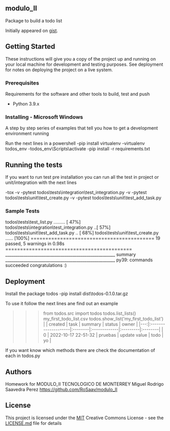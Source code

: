 ## modulo_II

Package to build a todo list

Initially appeared on
[gist](https://github.com/RoSaav/modulo_II).

## Getting Started

These instructions will give you a copy of the project up and running on
your local machine for development and testing purposes. See deployment
for notes on deploying the project on a live system.

### Prerequisites

Requirements for the software and other tools to build, test and push 
- Python 3.9.x

### Installing - Microsoft Windows

A step by step series of examples that tell you how to get a development
environment running

Run the next lines in a powershell
-pip install virtualenv
-virtualenv todos_env
-todos_env\Scripts\activate
-pip install -r requirements.txt
 
## Running the tests

If you want to run test pre installation you can run all the test in project or unit/integration with the next lines

-tox -v
-pytest todos\tests\integration\test_integration.py -v
-pytest todos\tests\unit\test_create.py -v 
-pytest todos\tests\unit\test_add_task.py

### Sample Tests

todos\tests\test_list.py .........            [ 47%]
todos\tests\integration\test_integration.py ..[ 57%]
todos\tests\unit\test_add_task.py ..          [ 68%]
todos\tests\unit\test_create.py ......        [100%]
========================================== 19 passed, 5 warnings in 0.98s =========================================== 
______________________________________________________ summary ______________________________________________________
  py39: commands succeeded
  congratulations :)

## Deployment

Install the package todos
-pip install dist\todos-0.1.0.tar.gz

To use it follow the next lines ane find out an example

>>> from todos.src import todos
>>> todos.list_lists()
my_first_todo_list.csv
>>> todos.show_list('my_first_todo_list') 
|    | created             | task    | summary      | status   | owner   |
|---:|:--------------------|:--------|:-------------|:---------|:--------|
|  0 | 2022-10-17 22-51-32 | pruebas | update value | todo     | yo      |

If you want know which methods there are check the documentation of each in todos.py

## Authors

Homework for MODULO_II
TECNOLOGICO DE MONTERREY
Miguel Rodrigo Saavedra Perez
https://github.com/RoSaav/modulo_II


## License

This project is licensed under the [MIT](LICENSE.md)
Creative Commons License - see the [LICENSE.md](LICENSE.md) file for
details
